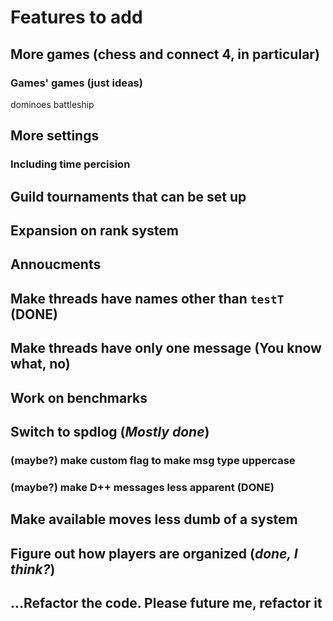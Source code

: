 # Features to add



## More games (chess and connect 4, in particular)

### Games' games (just ideas)
dominoes
battleship

## More settings

### Including time percision



## Guild tournaments that can be set up



## Expansion on rank system



## Annoucments



## Make threads have names other than `testT` (**DONE**)



## Make threads have only one message (You know what, no)



## Work on benchmarks 



## Switch to spdlog (*Mostly done*)

### (maybe?) make custom flag to make msg type uppercase

### (maybe?) make D++ messages less apparent (**DONE**)



## Make available moves less dumb of a system



## Figure out how players are organized (*done, I think?*)



## ...Refactor the code. Please future me, refactor it